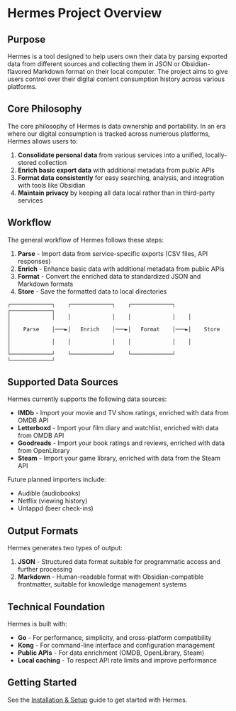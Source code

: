 # Hermes Project Overview

## Purpose

Hermes is a tool designed to help users own their data by parsing exported data from different sources and collecting them in JSON or Obsidian-flavored Markdown format on their local computer. The project aims to give users control over their digital content consumption history across various platforms.

## Core Philosophy

The core philosophy of Hermes is data ownership and portability. In an era where our digital consumption is tracked across numerous platforms, Hermes allows users to:

1. **Consolidate personal data** from various services into a unified, locally-stored collection
2. **Enrich basic export data** with additional metadata from public APIs
3. **Format data consistently** for easy searching, analysis, and integration with tools like Obsidian
4. **Maintain privacy** by keeping all data local rather than in third-party services

## Workflow

The general workflow of Hermes follows these steps:

1. **Parse** - Import data from service-specific exports (CSV files, API responses)
2. **Enrich** - Enhance basic data with additional metadata from public APIs
3. **Format** - Convert the enriched data to standardized JSON and Markdown formats
4. **Store** - Save the formatted data to local directories

```
┌─────────────┐    ┌─────────────┐    ┌─────────────┐    ┌─────────────┐
│             │    │             │    │             │    │             │
│    Parse    │───►│   Enrich    │───►│   Format    │───►│    Store    │
│             │    │             │    │             │    │             │
└─────────────┘    └─────────────┘    └─────────────┘    └─────────────┘
```

## Supported Data Sources

Hermes currently supports the following data sources:

- **IMDb** - Import your movie and TV show ratings, enriched with data from OMDB API
- **Letterboxd** - Import your film diary and watchlist, enriched with data from OMDB API
- **Goodreads** - Import your book ratings and reviews, enriched with data from OpenLibrary
- **Steam** - Import your game library, enriched with data from the Steam API

Future planned importers include:

- Audible (audiobooks)
- Netflix (viewing history)
- Untappd (beer check-ins)

## Output Formats

Hermes generates two types of output:

1. **JSON** - Structured data format suitable for programmatic access and further processing
2. **Markdown** - Human-readable format with Obsidian-compatible frontmatter, suitable for knowledge management systems

## Technical Foundation

Hermes is built with:

- **Go** - For performance, simplicity, and cross-platform compatibility
- **Kong** - For command-line interface and configuration management
- **Public APIs** - For data enrichment (OMDB, OpenLibrary, Steam)
- **Local caching** - To respect API rate limits and improve performance

## Getting Started

See the [Installation & Setup](02_installation_setup.md) guide to get started with Hermes.
